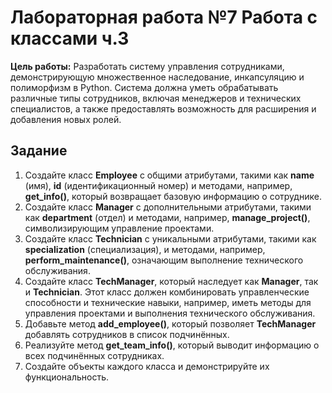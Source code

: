 # Лабораторная работа №7  Работа с классами ч.3

**Цель работы:** Разработать систему управления сотрудниками, демонстрирующую множественное наследование, инкапсуляцию и полиморфизм в Python. Система должна уметь обрабатывать различные типы сотрудников, включая менеджеров и технических специалистов, а также предоставлять возможность для расширения и добавления новых ролей.

## Задание

1.	Создайте класс **Employee** с общими атрибутами, такими как **name** (имя), **id** (идентификационный номер) и методами, например, **get_info()**, который возвращает базовую информацию о сотруднике.
2.	Создайте класс **Manager** с дополнительными атрибутами, такими как **department** (отдел) и методами, например, **manage_project()**, символизирующим управление проектами.
3.	Создайте класс **Technician** с уникальными атрибутами, такими как **specialization** (специализация), и методами, например, **perform_maintenance()**, означающим выполнение технического обслуживания.
4.	Создайте класс **TechManager**, который наследует как **Manager**, так и **Technician**. Этот класс должен комбинировать управленческие способности и технические навыки, например, иметь методы для управления проектами и выполнения технического обслуживания.
5.	Добавьте метод **add_employee()**, который позволяет **TechManager** добавлять сотрудников в список подчинённых.
6.	Реализуйте метод **get_team_info()**, который выводит информацию о всех подчинённых сотрудниках.
7.	Создайте объекты каждого класса и демонстрируйте их функциональность.



